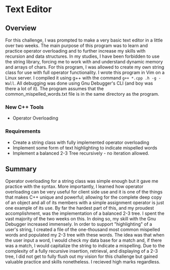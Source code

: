# Text Editor

## Overview
For this challenge, I was prompted to make a very basic text editor in a little over two weeks. The main purpose of this program was to learn and practice operator overloading and to further increase my skills with recursion and data structures. In my studies, I have been forbidden to use the string library, forcing me to work with and understand dynamic memory and arrays of chars. For this program, I was allowed to create my own string class for use with full operator functionality. I wrote this program in Vim on a Linux server. I compiled it using g++ with the command `g++ *.cpp .h -g -Wall`. All debugging was done using Gnu Debugger's CLI (and boy was there a lot of it). The program assumes that the common_mispelled_words.txt file is in the same directory as the program.

### New C++ Tools
- Operator Overloading

### Requirements
- Create a string class with fully implemented operator overloading
- Implement some form of text highlighting to indicate mispelled words
- Implement a balanced 2-3 Tree recursively - no iteration allowed.

## Summary
Operator overloading for a string class was simple enough but it gave me practice with the syntax. More importantly, I learned how operator overloading can be very useful for client side use and it is one of the things that makes C++ unique and powerful; allowing for the complete deep copy of an object and all of its members with a simple assignment operator is just one example of its use. By far the hardest part of this, and my proudest accomplishment, was the implementation of a balanced 2-3 tree. I spent the vast majority of the two weeks on this. In doing so, my skill with the Gnu Debugger increased immensely. In order to support "highlighting" of a user's string, I created a file of the one-thousand most common mispelled words and populated my 2-3 tree with these words. The idea was that when the user input a word, I would check my data base for a match and, if there was a match, I would capitalize the string to indicate a mispelling. Due to the complexity of a fully recursive insertion, retrieval, and displaying of a 2-3 tree, I did not get to fully flush out my vision for this challenge but gained valuable practice and skills nonetheless. I recieved high marks regardless.
